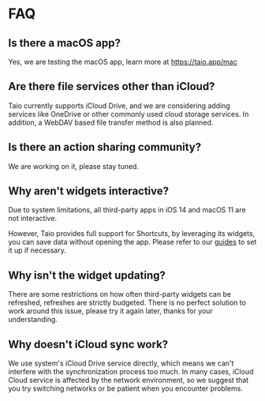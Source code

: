 # FAQ

## Is there a macOS app?

Yes, we are testing the macOS app, learn more at https://taio.app/mac

## Are there file services other than iCloud?

Taio currently supports iCloud Drive, and we are considering adding services like OneDrive or other commonly used cloud storage services. In addition, a WebDAV based file transfer method is also planned.

## Is there an action sharing community?

We are working on it, please stay tuned.

## Why aren't widgets interactive?

Due to system limitations, all third-party apps in iOS 14 and macOS 11 are not interactive.

However, Taio provides full support for Shortcuts, by leveraging its widgets, you can save data without opening the app. Please refer to our [guides](integration/shortcuts.md) to set it up if necessary.

## Why isn't the widget updating?

There are some restrictions on how often third-party widgets can be refreshed, refreshes are strictly budgeted. There is no perfect solution to work around this issue, please try it again later, thanks for your understanding.

## Why doesn't iCloud sync work?

We use system's iCloud Drive service directly, which means we can't interfere with the synchronization process too much. In many cases, iCloud Cloud service is affected by the network environment, so we suggest that you try switching networks or be patient when you encounter problems.